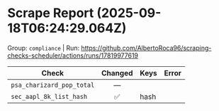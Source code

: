 # Scrape Report (2025-09-18T06:24:29.064Z)

Group: `compliance`  |  Run: https://github.com/AlbertoRoca96/scraping-checks-scheduler/actions/runs/17819977619

| Check | Changed | Keys | Error |
|---|:---:|:--|:--|
| `psa_charizard_pop_total` | — |  |  |
| `sec_aapl_8k_list_hash` | ✅ | hash |  |
